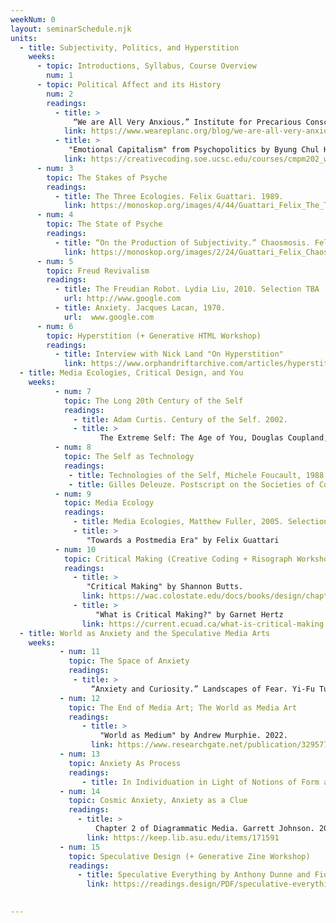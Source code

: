 ```yaml
---
weekNum: 0
layout: seminarSchedule.njk
units: 
  - title: Subjectivity, Politics, and Hyperstition 
    weeks:
      - topic: Introductions, Syllabus, Course Overview
        num: 1
      - topic: Political Affect and its History
        num: 2
        readings:
          - title: > 
              “We are All Very Anxious.” Institute for Precarious Consciousness. 2017.
            link: https://www.weareplanc.org/blog/we-are-all-very-anxious/
          - title: > 
             "Emotional Capitalism" from Psychopolitics by Byung Chul Han. 2014.
            link: https://creativecoding.soe.ucsc.edu/courses/cmpm202_w20/texts/Han_Psychopolitics_2017.pdf    
      - num: 3
        topic: The Stakes of Psyche 
        readings: 
          - title: The Three Ecologies. Felix Guattari. 1989.
            link: https://monoskop.org/images/4/44/Guattari_Felix_The_Three_Ecologies.pdf
      - num: 4
        topic: The State of Psyche 
        readings: 
          - title: “On the Production of Subjectivity.” Chaosmosis. Felix Guattari. 1992.
            link: https://monoskop.org/images/2/24/Guattari_Felix_Chaosmosis_An_Ethico-Aesthetic_Paradigm.pdf
      - num: 5 
        topic: Freud Revivalism
        readings: 
          - title: The Freudian Robot. Lydia Liu, 2010. Selection TBA
            url: http://www.google.com
          - title: Anxiety. Jacques Lacan, 1970.
            url:  www.google.com
      - num: 6 
        topic: Hyperstition (+ Generative HTML Workshop)
        readings: 
          - title: Interview with Nick Land "On Hyperstition"
            link: https://www.orphandriftarchive.com/articles/hyperstition-an-introduction/
  - title: Media Ecologies, Critical Design, and You
    weeks: 
          - num: 7
            topic: The Long 20th Century of the Self
            readings: 
              - title: Adam Curtis. Century of the Self. 2002.
              - title: > 
                    The Extreme Self: The Age of You, Douglas Coupland, Hans Ulrich Obrist, Shuman Basar, 2021. (see also The Medium is the Massage, Marshall McLuhan Quinton Fiore, 1968).
          - num: 8
            topic: The Self as Technology 
            readings:
             - title: Technologies of the Self, Michele Foucault, 1988
             - title: Gilles Deleuze. Postscript on the Societies of Control, 1992.
          - num: 9
            topic: Media Ecology
            readings: 
              - title: Media Ecologies, Matthew Fuller, 2005. Selections.
              - title: > 
                 "Towards a Postmedia Era" by Felix Guattari
          - num: 10
            topic: Critical Making (Creative Coding + Risograph Workshop)
            readings: 
              - title: > 
                 "Critical Making" by Shannon Butts.
                link: https://wac.colostate.edu/docs/books/design/chapter12.pdf
              - title: >
                   "What is Critical Making?" by Garnet Hertz
                link: https://current.ecuad.ca/what-is-critical-making
  - title: World as Anxiety and the Speculative Media Arts  
    weeks:      
           - num: 11
             topic: The Space of Anxiety 
             readings: 
              - title: >
                  “Anxiety and Curiosity.” Landscapes of Fear. Yi-Fu Tuan. 1980.
           - num: 12
             topic: The End of Media Art; The World as Media Art
             readings: 
                - title: > 
                    "World as Medium" by Andrew Murphie. 2022. 
                  link: https://www.researchgate.net/publication/329577280_The_World_As_Medium_A_Whiteheadian_Media_Philosophy
           - num: 13
             topic: Anxiety As Process
             readings: 
                - title: In Individuation in Light of Notions of Form and Information. Gilbert Simondon. 2021. Selections.
           - num: 14
             topic: Cosmic Anxiety, Anxiety as a Clue
             readings: 
               - title: > 
                   Chapter 2 of Diagrammatic Media. Garrett Johnson. 2022. 
                 link: https://keep.lib.asu.edu/items/171591
           - num: 15
             topic: Speculative Design (+ Generative Zine Workshop)
             readings: 
               - title: Speculative Everything by Anthony Dunne and Fiona Raby, 2015.
                 link: https://readings.design/PDF/speculative-everything.pdf 
                       

---
```

